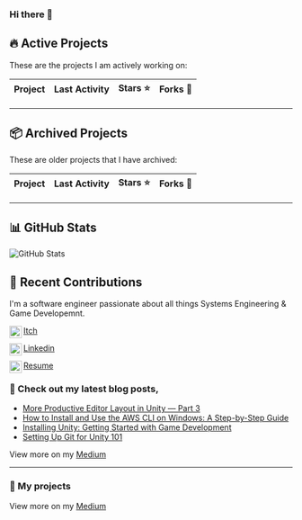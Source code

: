 ### Hi there 👋
## 🔥 Active Projects
These are the projects I am actively working on:

| Project | Last Activity | Stars ⭐ | Forks 🍴 |
|---------|--------------|----------|---------|
<!-- ACTIVE_PROJECTS -->

---

## 📦 Archived Projects
These are older projects that I have archived:

| Project | Last Activity | Stars ⭐ | Forks 🍴 |
|---------|--------------|----------|---------|
<!-- ARCHIVED_PROJECTS -->

---

## 📊 GitHub Stats
![GitHub Stats](https://github-readme-stats.vercel.app/api?username=patxg&show_icons=true&theme=radical)

## 🚀 Recent Contributions
<!-- RECENT_COMMITS -->
I'm a software engineer passionate about all things Systems Engineering & Game Developemnt.

[<img align="left" width="22px" src="https://assetsio.reedpopcdn.com/Itch.io_logo.jpg?width=1200&height=1200&fit=crop&quality=100&format=png&enable=upscale&auto=webp"/>Itch](https://patxg.itch.io/)

[<img align="left" width="22px" src="https://cdn-icons-png.flaticon.com/512/174/174857.png"/>Linkedin](https://www.linkedin.com/in/guillen1/)

[<img align="left" width="22px" src="http://samuelarminana.com/favicon.ico"/>Resume](patx.GitHub.io/resume)

### 📝 Check out my latest blog posts,
<!-- BLOG-POST-LIST:START -->
- [More Productive Editor Layout in Unity — Part 3](https://medium.com/@pat.x.guillen/more-productive-editor-layout-in-unity-part-3-7f705b43eb2e)
- [How to Install and Use the AWS CLI on Windows: A Step-by-Step Guide](https://medium.com/@pat.x.guillen/how-to-install-and-use-the-aws-cli-on-windows-5a4fa5b0e26c)
- [Installing Unity: Getting Started with Game Development](https://medium.com/@pat.x.guillen/installing-unity-d06e7728bd11)
- [Setting Up Git for Unity 101](https://medium.com/@pat.x.guillen/setting-up-git-for-unity-101-25497672b0ef)
<!--- [ArticleName](LINK) -->
<!-- BLOG-POST-LIST:END -->
View more on my [Medium](https://medium.com/@pat.x.guillen)

---
### 💾 My projects
<!---
<img src="https://i.imgur.com/tSyEpnJ.png" align="left" width="400px"/> 

# Game Name
Game Description.​


Otherfacts.

<br/>
<br/>
<br/>
<br/>

<!-- Image --
<img src="https://i.imgur.com/uaA2YE7.png" align="left" width="400px"/> 

<br/>
<br/>
<br/>
<br/>
-->
View more on my [Medium](https://medium.com/@pat.x.guillen)

